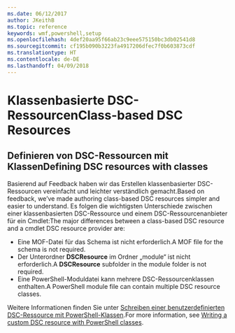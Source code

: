 ```yaml
---
ms.date: 06/12/2017
author: JKeithB
ms.topic: reference
keywords: wmf,powershell,setup
ms.openlocfilehash: 4def20aa95f66ab23c9eee575150bc3db02541d8
ms.sourcegitcommit: cf195b090b3223fa4917206dfec7f0b603873cdf
ms.translationtype: HT
ms.contentlocale: de-DE
ms.lasthandoff: 04/09/2018
---
```

# <a name="class-based-dsc-resources"></a><span data-ttu-id="612b8-102">Klassenbasierte DSC-Ressourcen</span><span class="sxs-lookup"><span data-stu-id="612b8-102">Class-based DSC Resources</span></span>

## <a name="defining-dsc-resources-with-classes"></a><span data-ttu-id="612b8-103">Definieren von DSC-Ressourcen mit Klassen</span><span class="sxs-lookup"><span data-stu-id="612b8-103">Defining DSC resources with classes</span></span>

<span data-ttu-id="612b8-104">Basierend auf Feedback haben wir das Erstellen klassenbasierter DSC-Ressourcen vereinfacht und leichter verständlich gemacht.</span><span class="sxs-lookup"><span data-stu-id="612b8-104">Based on feedback, we’ve made authoring class-based DSC resources simpler and easier to understand.</span></span>
<span data-ttu-id="612b8-105">Es folgen die wichtigsten Unterschiede zwischen einer klassenbasierten DSC-Ressource und einem DSC-Ressourcenanbieter für ein Cmdlet:</span><span class="sxs-lookup"><span data-stu-id="612b8-105">The major differences between a class-based DSC resource and a cmdlet DSC resource provider are:</span></span>

* <span data-ttu-id="612b8-106">Eine MOF-Datei für das Schema ist nicht erforderlich.</span><span class="sxs-lookup"><span data-stu-id="612b8-106">A MOF file for the schema is not required.</span></span>
* <span data-ttu-id="612b8-107">Der Unterordner **DSCResource** im Ordner „module“ ist nicht erforderlich.</span><span class="sxs-lookup"><span data-stu-id="612b8-107">A **DSCResource** subfolder in the module folder is not required.</span></span>
* <span data-ttu-id="612b8-108">Eine PowerShell-Moduldatei kann mehrere DSC-Ressourcenklassen enthalten.</span><span class="sxs-lookup"><span data-stu-id="612b8-108">A PowerShell module file can contain multiple DSC resource classes.</span></span>

<span data-ttu-id="612b8-109">Weitere Informationen finden Sie unter [Schreiben einer benutzerdefinierten DSC-Ressource mit PowerShell-Klassen](https://msdn.microsoft.com/powershell/dsc/authoringresource).</span><span class="sxs-lookup"><span data-stu-id="612b8-109">For more information, see [Writing a custom DSC resource with PowerShell classes](https://msdn.microsoft.com/powershell/dsc/authoringresource).</span></span>